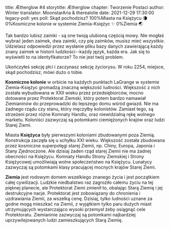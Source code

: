 title: Ætherglow #4
storytitle: Ætherglow 
chapter: Tworzenie Postaci
author: Winter
translator: MoonstarAria & therealolie
date: 2021-12-29 17:30:00
legacy-poll: yes
poll: Skąd pochodzisz?
      100%Miasta na Księżycu 🌘
      0%Kosmiczne kolonie w systemie Ziemia-Księżyc ✨
      0%Ziemia 🌏

Tak bardzo lubisz zaimki - są one twoją ulubioną częścią mowy. Nie mogłaś wybrać jeden zaimek, dwa zaimki, czy pię zaimków, musisz mieć *wszystkie*. Udzielasz odpowiedzi przez wysłanie pliku bazy danych zawierającą każdy znany zaimek w historii ludzkości--każdy język, każda era. Jak się to wyświetli to na identyfikatorze? To nie jest twój problem.

Ukończyłeś sekcję płci i zaczynasz sekcję życiorysu. W roku 2254, miejsce, skąd pochodzisz, mówi dużo o tobie.

**Kosmiczne kolonie** w orbicie na każdych punktach LaGrange w systemie Ziemia-Księżyc gromadzą znaczną większość ludności. Większość z nich została wybudowana w XXII wieku przez przedsiębiorców, mocno dotowane przez Protektorat Ziemski, który potem bardzo namawiał Ziemianinów do przeprowadzki do lepszego domu wśród gwiazd. Nie ma żadnego rządu czy stanu, który męczyłby kolonistów. Zamiast tego, są strzeżeni przez różne Komnaty Handlu, oraz niewidzialną rękę wolnego marketu. Koloniści zazwyczaj są potomkami ciemiężonych krajów oraz ludzi Starej Ziemi.

Miasta **Księżyca** były pierwszymi koloniami zbudowanymi poza Ziemią. Konstrukcja zaczęła się u schyłku XXI wieku. Większość została zbudowana przez kosmiczne superpotęgi starej Ziemii, np. Chiny, Europa, Japonia i Stany Zjednoczone. Ale dzisiaj żaden rząd starej Ziemii nie ma żadnej obecności na Księżycu. Komnaty Handlu Strony Ziemskiej i Strony Księżycowej umożliwiają wolne społeczeństwo na Księżycu. Lunatycy zazwyczaj są potomkami klasy pracującej mocnych krajów Starej Ziemi.

**Ziemia** jest rodowym domem wszelkiego znanego życia i jest początkiem całej cywilizacji. Ludzkie niedbalstwo raz zagroziło całemu życiu na tej pięknej planecie, ale Protektorat Ziemi zmienił to, obalając Starą Ziemię i jej destrukcyjne nacje. Protektorat jest zobowiązany do chronienia i uzdrawiania Ziemii, za wszelką cenę. Dzisiaj, tylko ludności uznane za godne mogą mieszkać na Ziemii, z wyjątkiem tylko paru dużych miast utrzymujących wystarczająco wysoki przemysł żeby osiągnąć cele Protektoratu. Ziemianinie zazwyczaj są potomkami najbardziej uprzywilejowanych ludzi zamieszkujących Starą Ziemię.
